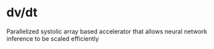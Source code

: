 # dv/dt

Parallelized systolic array based accelerator that allows neural network inference to be scaled efficiently
